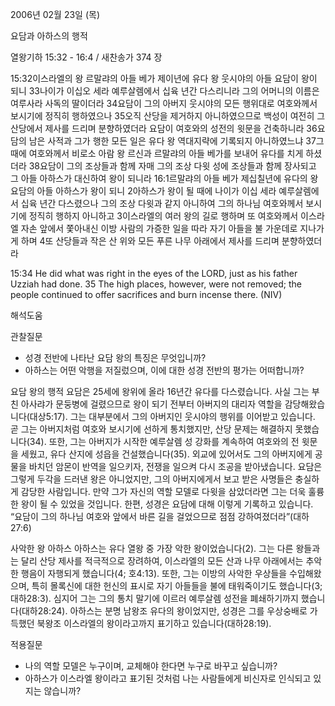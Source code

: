 2006년 02월 23일 (목)

요담과 아하스의 행적



열왕기하 15:32 - 16:4 / 새찬송가 374 장


15:32이스라엘의 왕 르말랴의 아들 베가 제이년에 유다 왕 웃시야의 아들 요담이 왕이 되니 33나이가 이십오 세라 예루살렘에서 십육 년간 다스리니라 그의 어머니의 이름은 여루사라 사독의 딸이더라 34요담이 그의 아버지 웃시야의 모든 행위대로 여호와께서 보시기에 정직히 행하였으나 35오직 산당을 제거하지 아니하였으므로 백성이 여전히 그 산당에서 제사를 드리며 분향하였더라 요담이 여호와의 성전의 윗문을 건축하니라 36요담의 남은 사적과 그가 행한 모든 일은 유다 왕 역대지략에 기록되지 아니하였느냐 37그 때에 여호와께서 비로소 아람 왕 르신과 르말랴의 아들 베가를 보내어 유다를 치게 하셨더라 38요담이 그의 조상들과 함께 자매 그의 조상 다윗 성에 조상들과 함께 장사되고 그 아들 아하스가 대신하여 왕이 되니라 
16:1르말랴의 아들 베가 제십칠년에 유다의 왕 요담의 아들 아하스가 왕이 되니 2아하스가 왕이 될 때에 나이가 이십 세라 예루살렘에서 십육 년간 다스렸으나 그의 조상 다윗과 같지 아니하여 그의 하나님 여호와께서 보시기에 정직히 행하지 아니하고 3이스라엘의 여러 왕의 길로 행하며 또 여호와께서 이스라엘 자손 앞에서 쫓아내신 이방 사람의 가증한 일을 따라 자기 아들을 불 가운데로 지나가게 하며 4또 산당들과 작은 산 위와 모든 푸른 나무 아래에서 제사를 드리며 분향하였더라 

15:34 He did what was right in the eyes of the LORD, just as his father Uzziah had done. 35 The high places, however, were not removed; the people continued to offer sacrifices and burn incense there. (NIV)

해석도움





관찰질문 
- 성경 전반에 나타난 요담 왕의 특징은 무엇입니까? 
- 아하스는 어떤 악행을 저질렀으며, 이에 대한 성경 전반의 평가는 어떠합니까? 


요담 왕의 행적 
요담은 25세에 왕위에 올라 16년간 유다를 다스렸습니다. 사실 그는 부친 아사랴가 문둥병에 걸렸으므로 왕이 되기 전부터 아버지의 대리자 역할을 감당해왔습니다(대상5:17). 그는 대부분에서 그의 아버지인 웃시야의 행위를 이어받고 있습니다. 곧 그는 아버지처럼 여호와 보시기에 선하게 통치했지만, 산당 문제는 해결하지 못했습니다(34). 또한, 그는 아버지가 시작한 예루살렘 성 강화를 계속하여 여호와의 전 윗문을 세웠고, 유다 산지에 성읍을 건설했습니다(35). 외교에 있어서도 그의 아버지에게 공물을 바치던 암몬이 반역을 일으키자, 전쟁을 일으켜 다시 조공을 받아냈습니다. 요담은 그렇게 두각을 드러낸 왕은 아니었지만, 그의 아버지에게서 보고 받은 사명들은 충실하게 감당한 사람입니다. 만약 그가 자신의 역할 모델로 다윗을 삼았더라면 그는 더욱 훌륭한 왕이 될 수 있었을 것입니다. 한편, 성경은 요담에 대해 이렇게 기록하고 있습니다.  “요담이 그의 하나님 여호와 앞에서 바른 길을 걸었으므로 점점 강하여졌더라”(대하27:6) 

사악한 왕 아하스 
아하스는 유다 열왕 중 가장 악한 왕이었습니다(2). 그는 다른 왕들과는 달리 산당 제사를 적극적으로 장려하여, 이스라엘의 모든 산과 나무 아래에서는 추악한 행음이 자행되게 했습니다(4; 호4:13). 또한, 그는 이방의 사악한 우상들을 수입해왔으며, 특히 몰록신에 대한 헌신의 표시로 자기 아들들을 불에 태워죽이기도 했습니다(3; 대하28:3). 심지어 그는 그의 통치 말기에 이르러 예루살렘 성전을 폐쇄하기까지 했습니다(대하28:24). 아하스는 분명 남왕조 유다의 왕이었지만, 성경은 그를 우상숭배로 가득했던 북왕조 이스라엘의 왕이라고까지 표기하고 있습니다(대하28:19). 


적용질문 
- 나의 역할 모델은 누구이며, 교체해야 한다면 누구로 바꾸고 싶습니까? 
- 아하스가 이스라엘 왕이라고 표기된 것처럼 나는 사람들에게 비신자로 인식되고 있지는 않습니까?